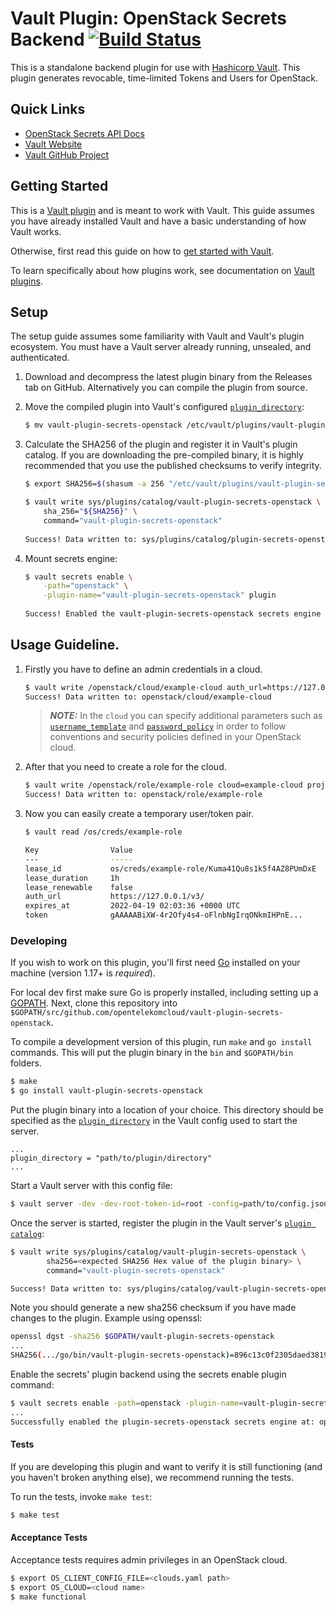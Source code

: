 # Vault Plugin: OpenStack Secrets Backend [![Build Status](https://zuul.otc-service.com/api/tenant/eco/badge?project=opentelekomcloud/vault-plugin-secrets-openstack&pipeline=gate)](https://zuul.otc-service.com/t/eco/builds?project=opentelekomcloud%2Fvault-plugin-secrets-openstack&pipeline=gate)

This is a standalone backend plugin for use with [Hashicorp Vault](https://www.github.com/hashicorp/vault).
This plugin generates revocable, time-limited Tokens and Users for OpenStack.

## Quick Links
- [OpenStack Secrets API Docs](./docs/api.md)
- [Vault Website](https://www.vaultproject.io)
- [Vault GitHub Project](https://www.github.com/hashicorp/vault)

## Getting Started

This is a [Vault plugin](https://www.vaultproject.io/docs/internals/plugins.html)
and is meant to work with Vault. This guide assumes you have already installed Vault
and have a basic understanding of how Vault works.

Otherwise, first read this guide on how to [get started with Vault](https://www.vaultproject.io/intro/getting-started/install.html).

To learn specifically about how plugins work, see documentation on [Vault plugins](https://www.vaultproject.io/docs/internals/plugins.html).

## Setup

The setup guide assumes some familiarity with Vault and Vault's plugin ecosystem. 
You must have a Vault server already running, unsealed, and authenticated.

1. Download and decompress the latest plugin binary from the Releases tab on
   GitHub. Alternatively you can compile the plugin from source.

1. Move the compiled plugin into Vault's configured [`plugin_directory`](https://www.vaultproject.io/docs/configuration/index.html#plugin_directory):

   ```sh
   $ mv vault-plugin-secrets-openstack /etc/vault/plugins/vault-plugin-secrets-openstack
   ```

1. Calculate the SHA256 of the plugin and register it in Vault's plugin catalog.
   If you are downloading the pre-compiled binary, it is highly recommended that
   you use the published checksums to verify integrity.

   ```sh
   $ export SHA256=$(shasum -a 256 "/etc/vault/plugins/vault-plugin-secrets-openstack" | cut -d' ' -f1)
   
   $ vault write sys/plugins/catalog/vault-plugin-secrets-openstack \
       sha_256="${SHA256}" \
       command="vault-plugin-secrets-openstack"
       
   Success! Data written to: sys/plugins/catalog/plugin-secrets-openstack
   ```

1. Mount secrets engine:

   ```sh
   $ vault secrets enable \
       -path="openstack" \
       -plugin-name="vault-plugin-secrets-openstack" plugin
       
   Success! Enabled the vault-plugin-secrets-openstack secrets engine at: openstack/
   ```

## Usage Guideline.

1. Firstly you have to define an admin credentials in a cloud.

   ```sh
   $ vault write /openstack/cloud/example-cloud auth_url=https://127.0.0.1/v3/ username=admin password=admin user_domain_name=mydomain
   Success! Data written to: openstack/cloud/example-cloud
   ```

   > **_NOTE:_** In the `cloud` you can specify additional parameters such as [`username_template`](https://www.vaultproject.io/docs/concepts/username-templating) 
   > and [`password_policy`](https://www.vaultproject.io/docs/concepts/password-policies) in order to follow conventions and security policies defined in your OpenStack cloud.

1. After that you need to create a role for the cloud.

   ```sh
   $ vault write /openstack/role/example-role cloud=example-cloud project_name=myproject domain_name=mydomain user_roles="member" root=false
   Success! Data written to: openstack/role/example-role
   ```

1. Now you can easily create a temporary user/token pair.

   ```sh
   $ vault read /os/creds/example-role
   
   Key                Value
   ---                -----
   lease_id           os/creds/example-role/Kuma41Qu8s1k5f4AZ8PUmDxE
   lease_duration     1h
   lease_renewable    false
   auth_url           https://127.0.0.1/v3/
   expires_at         2022-04-19 02:03:36 +0000 UTC
   token              gAAAAABiXW-4r2Ofy4s4-oFlnbNgIrqONkmIHPnE...
   ```

### Developing

If you wish to work on this plugin, you'll first need [Go](https://www.golang.org) installed on your machine (version 1.17+ is *required*).

For local dev first make sure Go is properly installed, including  setting up a [GOPATH](https://golang.org/doc/code.html#GOPATH).
Next, clone this repository into `$GOPATH/src/github.com/opentelekomcloud/vault-plugin-secrets-openstack`.

To compile a development version of this plugin, run `make` and `go install` commands.
This will put the plugin binary in the `bin` and `$GOPATH/bin` folders.

```sh
$ make
$ go install vault-plugin-secrets-openstack
```

Put the plugin binary into a location of your choice. This directory should be specified as the [`plugin_directory`](https://www.vaultproject.io/docs/configuration/index.html#plugin_directory) 
in the Vault config used to start the server.

```
...
plugin_directory = "path/to/plugin/directory"
...
```

Start a Vault server with this config file:

```sh
$ vault server -dev -dev-root-token-id=root -config=path/to/config.json
```

Once the server is started, register the plugin in the Vault server's [`plugin catalog`](https://www.vaultproject.io/docs/internals/plugins.html#plugin-catalog):

```sh
$ vault write sys/plugins/catalog/vault-plugin-secrets-openstack \
        sha256=<expected SHA256 Hex value of the plugin binary> \
        command="vault-plugin-secrets-openstack"

Success! Data written to: sys/plugins/catalog/vault-plugin-secrets-openstack
```

Note you should generate a new sha256 checksum if you have made changes
to the plugin. Example using openssl:

```sh
openssl dgst -sha256 $GOPATH/vault-plugin-secrets-openstack
...
SHA256(.../go/bin/vault-plugin-secrets-openstack)=896c13c0f2305daed381912a128322e02bc28a57d0c862a78cbc2ea66e8c6fa1
```

Enable the secrets' plugin backend using the secrets enable plugin command:

```sh
$ vault secrets enable -path=openstack -plugin-name=vault-plugin-secrets-openstack plugin
...
Successfully enabled the plugin-secrets-openstack secrets engine at: openstack/!
```

#### Tests

If you are developing this plugin and want to verify it is still
functioning (and you haven't broken anything else), we recommend
running the tests.

To run the tests, invoke `make test`:

```sh
$ make test
```

#### Acceptance Tests

Acceptance tests requires admin privileges in an OpenStack cloud.

```sh
$ export OS_CLIENT_CONFIG_FILE=<clouds.yaml path>
$ export OS_CLOUD=<cloud name>
$ make functional
```
